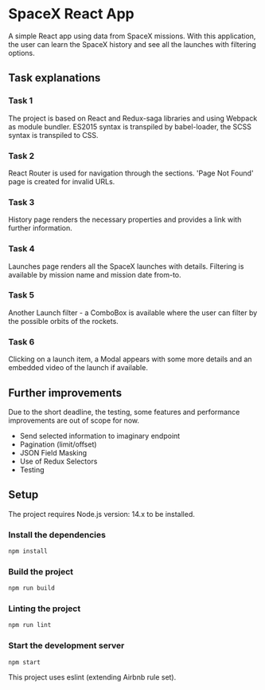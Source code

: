 # SpaceX React App

A simple React app using data from SpaceX missions.
With this application, the user can learn the SpaceX history and see all the launches with filtering options.

## Task explanations

### Task 1

The project is based on React and Redux-saga libraries and using Webpack as module bundler.
ES2015 syntax is transpiled by babel-loader, the SCSS syntax is transpiled to CSS.

### Task 2

React Router is used for navigation through the sections. 'Page Not Found' page is created for invalid URLs.

### Task 3

History page renders the necessary properties and provides a link with further information.

### Task 4

Launches page renders all the SpaceX launches with details. Filtering is available by mission name and mission date from-to.

### Task 5

Another Launch filter - a ComboBox is available where the user can filter by the possible orbits of the rockets.

### Task 6

Clicking on a launch item, a Modal appears with some more details and an embedded video of the launch if available.

## Further improvements

Due to the short deadline, the testing, some features and performance improvements are out of scope for now.

- Send selected information to imaginary endpoint
- Pagination (limit/offset)
- JSON Field Masking
- Use of Redux Selectors
- Testing

## Setup

The project requires Node.js version: 14.x to be installed.

### Install the dependencies

```bash
npm install
```

### Build the project

```bash
npm run build
```

### Linting the project

```bash
npm run lint
```

### Start the development server

```bash
npm start
```

This project uses eslint (extending Airbnb rule set).
